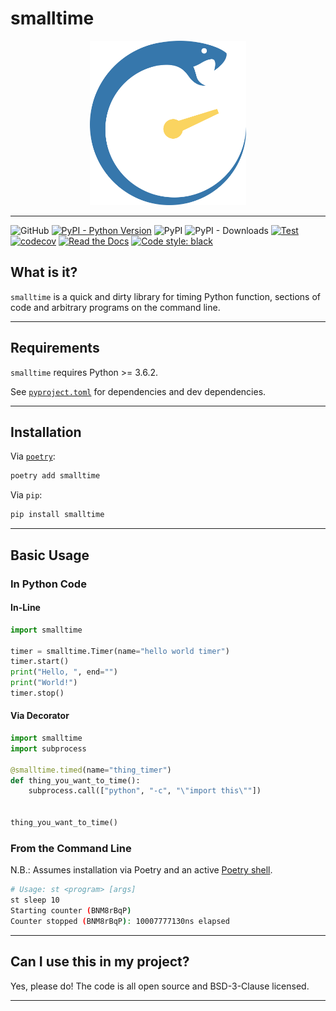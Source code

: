 # smalltime

<p align="center">
    <img src="https://github.com/nicklambourne/smalltime/raw/master/docs/source/_static/img/smalltime.png" width="250px"/>
</p>

---

![GitHub](https://img.shields.io/github/license/nicklambourne/smalltime)
[![PyPI - Python Version](https://img.shields.io/pypi/pyversions/smalltime)]()
![PyPI](https://img.shields.io/pypi/v/smalltime)
![PyPI - Downloads](https://img.shields.io/pypi/dm/smalltime)
[![Test](https://github.com/nicklambourne/smalltime/actions/workflows/test.yml/badge.svg)](https://github.com/nicklambourne/smalltime/actions/workflows/test.yml)
[![codecov](https://codecov.io/gh/nicklambourne/smalltime/branch/master/graph/badge.svg?token=QBZ9WK9PFA)](https://codecov.io/gh/nicklambourne/smalltime)
[![Read the Docs](https://img.shields.io/readthedocs/smalltime)](https://smalltime.readthedocs.io/en/latest/)
<a href="https://github.com/psf/black"><img alt="Code style: black" src="https://img.shields.io/badge/code%20style-black-000000.svg"></a>

## What is it?
`smalltime` is a quick and dirty library for timing Python function, sections of code and arbitrary programs on the command line.

---

## Requirements
`smalltime` requires Python >= 3.6.2.

See [`pyproject.toml`](https://github.com/nicklambourne/smalltime/blob/master/pyproject.toml) for dependencies and dev dependencies.

---

## Installation

Via [`poetry`](https://python-poetry.org/):
```bash
poetry add smalltime
```

Via `pip`:
```bash
pip install smalltime
```

---

## Basic Usage
### In Python Code
#### In-Line
```python
import smalltime

timer = smalltime.Timer(name="hello world timer")
timer.start()
print("Hello, ", end="")
print("World!")
timer.stop()
```

#### Via Decorator
```python
import smalltime
import subprocess

@smalltime.timed(name="thing_timer")
def thing_you_want_to_time():
    subprocess.call(["python", "-c", "\"import this\""])


thing_you_want_to_time()
```

### From the Command Line
N.B.: Assumes installation via Poetry and an active [Poetry shell](https://python-poetry.org/docs/cli/#shell).
```bash
# Usage: st <program> [args]
st sleep 10
Starting counter (BNM8rBqP)
Counter stopped (BNM8rBqP): 10007777130ns elapsed
```

---

## Can I use this in my project?
Yes, please do! The code is all open source and BSD-3-Clause licensed.

---